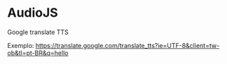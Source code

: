 # AudioJS
Google translate TTS

Exemplo: https://translate.google.com/translate_tts?ie=UTF-8&client=tw-ob&tl=pt-BR&q=hello
